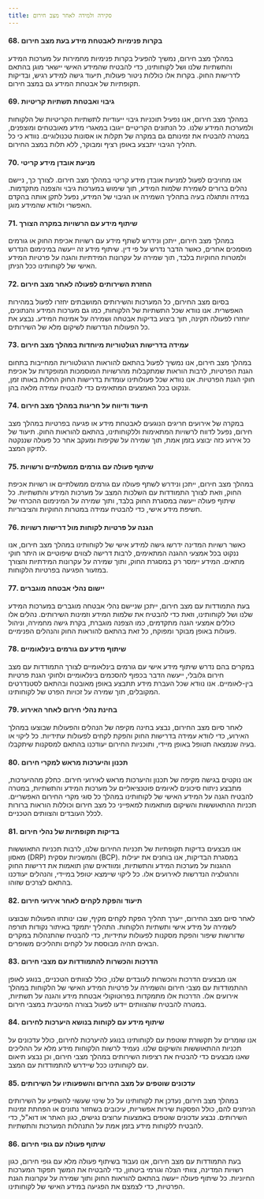 ```yaml
---
title: סקירה ולמידה לאחר מצב חירום
---
```



#### 68. **בקרות פנימיות לאבטחת מידע בעת מצב חירום**
במהלך מצב חירום, נמשיך להפעיל בקרות פנימיות מחמירות על מערכות המידע והתשתיות שלנו ושל לקוחותינו, כדי להבטיח שהמידע האישי יישאר מוגן בהתאם לדרישות החוק. בקרות אלו כוללות ניטור פעולות, תיעוד גישה למידע רגיש, ובדיקות תקופתיות של אבטחת המידע גם במצב חירום.

#### 69. **גיבוי ואבטחת תשתיות קריטיות**
במהלך מצב חירום, אנו נפעיל תוכניות גיבוי ייעודיות לתשתיות הקריטיות של הלקוחות ולמערכות המידע שלנו. כל הנתונים הקריטיים ייגובו במאגרי מידע מאובטחים ומוצפנים, במטרה להבטיח את זמינותם גם במקרה של תקלות או אסונות טכנולוגיים. נוודא כי כל תהליך הגיבוי יתבצע באופן רציף ומבוקר, ללא תלות במצב החירום.

#### 70. **מניעת אובדן מידע קריטי**
אנו מחויבים לפעול למניעת אובדן מידע קריטי במהלך מצב חירום. לצורך כך, ניישם נהלים ברורים לשמירת שלמות המידע, תוך שימוש במערכות גיבוי והצפנה מתקדמות. במידה ותתגלה בעיה בתהליך השמירה או הגיבוי של המידע, נפעל לתקן אותה בהקדם האפשרי ולוודא שהמידע מוגן.

#### 71. **שיתוף מידע עם הרשויות במקרה הצורך**
במהלך מצב חירום, ייתכן ונידרש לשתף מידע עם רשויות אכיפת החוק או גורמים מוסמכים אחרים, כאשר הדבר נדרש על פי דין. שיתוף מידע זה ייעשה במינימום הנדרש ולמטרות החוקיות בלבד, תוך שמירה על עקרונות המידתיות והגנה על פרטיות המידע האישי של לקוחותינו ככל הניתן.

#### 72. **החזרת השירותים לפעולה לאחר מצב חירום**
בסיום מצב החירום, כל המערכות והשירותים המושבתים יחזרו לפעול במהירות האפשרית. אנו נוודא שכל התשתיות של הלקוחות, כמו גם מערכות המידע והנתונים, יוחזרו לפעולה תקינה, תוך ביצוע בדיקות אבטחה ושמירה על אמינות המידע. נבצע את כל הפעולות הנדרשות לשיקום מלא של השירותים.

#### 73. **עמידה בדרישות רגולטוריות מיוחדות במהלך מצב חירום**
במהלך מצב חירום, אנו נמשיך לפעול בהתאם להוראות הרגולטוריות המחייבות בתחום הגנת הפרטיות, לרבות הוראות שמתקבלות מהרשויות המוסמכות המופקדות על אכיפת חוקי הגנת הפרטיות. אנו נוודא שכל פעולותינו עומדות בדרישות החוק החלות באותו זמן, וננקוט בכל האמצעים המתאימים כדי להבטיח עמידה מלאה בהן.

#### 74. **תיעוד ודיווח על חריגות במהלך מצב חירום**
במקרה של אירועים חריגים הנוגעים לאבטחת מידע או פגיעה בפרטיות במהלך מצב חירום, נפעל לדווח לרשויות המתאימות וללקוחותינו, בהתאם להוראות החוק. תיעוד של כל אירוע כזה יבוצע בזמן אמת, תוך שמירה על שקיפות ומעקב אחר כל פעולה שננקטה לתיקון המצב.

#### 75. **שיתוף פעולה עם גורמים ממשלתיים ורשויות**
במהלך מצב חירום, ייתכן ונידרש לשתף פעולה עם גורמים ממשלתיים או רשויות אכיפת החוק, וזאת לצורך התמודדות עם השלכות המצב על מערכות המידע והתשתיות. כל שיתוף פעולה ייעשה במסגרת החוק בלבד, ותוך שמירה על המינימום ההכרחי של חשיפת מידע אישי, כדי להבטיח עמידה במטרות החוקיות והציבוריות.

#### 76. **הגנה על פרטיות לקוחות מול דרישות רשויות**
כאשר רשויות המדינה ידרשו גישה למידע אישי של לקוחותינו במהלך מצב חירום, אנו ננקוט בכל אמצעי ההגנה המתאימים, לרבות דרישה לצווים שיפוטיים או היתר חוקי מתאים. המידע יימסר רק במסגרת החוק, ותוך שמירה על עקרונות המידתיות והצורך במזעור הפגיעה בפרטיות הלקוחות.

#### 77. **יישום נהלי אבטחה מוגברים**
בעת התמודדות עם מצב חירום, ייתכן שניישם נהלי אבטחה מוגברים במערכות המידע שלנו ושל לקוחותינו, וזאת כדי להבטיח את שלמות המידע וזמינות השירותים. נהלים אלו כוללים אמצעי הגנה מתקדמים, כמו הצפנה מוגברת, בקרת גישה מחמירה, וניהול פעולות באופן מבוקר ומפוקח, כל זאת בהתאם להוראות החוק והנהלים הפנימיים.

#### 78. **שיתוף מידע עם גורמים בינלאומיים**
במקרים בהם נדרש שיתוף מידע אישי עם גורמים בינלאומיים לצורך התמודדות עם מצב חירום גלובלי, ייעשה הדבר בכפוף להסכמים בינלאומיים ולחוקי הגנת פרטיות בין-לאומיים. אנו נוודא שכל העברת מידע תתבצע באופן מאובטח ובהתאם לסטנדרטים המקובלים, תוך שמירה על זכויות הפרט של לקוחותינו.

#### 79. **בחינת נהלי חירום לאחר האירוע**
לאחר סיום מצב החירום, נבצע בחינה מקיפה של הנהלים והפעולות שבוצעו במהלך האירוע, כדי לוודא עמידה בדרישות החוק והפקת לקחים לפעולות עתידיות. כל ליקוי או בעיה שנמצאה תטופל באופן מיידי, ותוכניות החירום יעודכנו בהתאם למסקנות שיתקבלו.

#### 80. **תכנון והיערכות מראש למקרי חירום**
אנו נוקטים בגישה מקיפה של תכנון והיערכות מראש לאירועי חירום. כחלק מההיערכות, מתבצע ניתוח סיכונים לאיומים פוטנציאליים על מערכות המידע והתשתיות, במטרה להבטיח הגנה על המידע האישי של לקוחותינו במהלך כל סוגי מקרי החירום האפשריים. תכניות ההתאוששות והשיקום מותאמות למאפייני כל מצב חירום וכוללות הוראות ברורות לכלל העובדים והצוותים הטכניים.

#### 81. **בדיקות תקופתיות של נהלי חירום**
אנו מבצעים בדיקות תקופתיות של תכניות החירום שלנו, לרבות תכניות התאוששות מאסון (DRP) והמשכיות עסקית (BCP). במסגרת הבדיקות, אנו בוחנים את יעילות ההגנות על מערכות המידע והתשתיות, ומוודאים שהן תואמות את דרישות החוק והרגולציה הנדרשות לאירועים אלו. כל ליקוי שיימצא יטופל במיידי, והנהלים יעודכנו בהתאם לצרכים שזוהו.

#### 82. **תיעוד והפקת לקחים לאחר אירועי חירום**
לאחר סיום מצב החירום, ייערך תהליך הפקת לקחים מקיף, שבו ינותחו הפעולות שבוצעו לשמירה על מידע אישי ותשתיות הלקוחות. התהליך יתמקד באיתור נקודות תורפה שדורשות שיפור והפקת מסקנות לפעולות עתידיות, כדי להבטיח שהתנהלות במקרים הבאים תהיה מבוססת על לקחים ותהליכים משופרים.

#### 83. **הדרכות והכשרות להתמודדות עם מצבי חירום**
אנו מבצעים הדרכות והכשרות לעובדים שלנו, כולל לצוותים הטכניים, בנוגע לאופן ההתמודדות עם מצבי חירום והשמירה על פרטיות המידע האישי של הלקוחות במהלך אירועים אלו. הדרכות אלו מתמקדות בפרוטוקולי אבטחת מידע והגנה על תשתיות, במטרה להבטיח שהצוותים יידעו לפעול בצורה המיטבית במצבי חירום.

#### 84. **שיתוף מידע עם לקוחות בנושא היערכות לחירום**
אנו שומרים על תקשורת שוטפת עם לקוחותינו בנוגע להיערכות לחירום, כולל עדכונים על תכניות ההתאוששות והשיקום שלנו. נעמיד לרשות הלקוחות מידע מלא על ההליכים שאנו מבצעים כדי להבטיח את רציפות השירותים במהלך מצבי חירום, וכן נבצע תיאום עם לקוחותינו ככל שיידרש להתמודדות עם המצב.

#### 85. **עדכונים שוטפים על מצב החירום והשפעותיו על השירותים**
במהלך מצב חירום, נעדכן את לקוחותינו על כל שינוי שעשוי להשפיע על השירותים הניתנים להם, כולל הפסקות שירות אפשריות, עיכובים בשחזור נתונים או הפחתת זמינות השירותים. נבצע עדכונים שוטפים באמצעות ערוצים נגישים, כגון האתר או דוא"ל, כדי להבטיח ללקוחות מידע בזמן אמת על התנהלות המערכות והתשתיות.

#### 86. **שיתוף פעולה עם גופי חירום**
בעת התמודדות עם מצב חירום, אנו נעבוד בשיתוף פעולה מלא עם גופי חירום, כגון רשויות המדינה, צוותי הצלה וגורמי ביטחון, כדי להבטיח את המשך תפקוד המערכות החיוניות. כל שיתוף פעולה ייעשה בהתאם להוראות החוק ותוך שמירה על עקרונות הגנת הפרטיות, כדי לצמצם את הפגיעה במידע האישי של לקוחותינו.